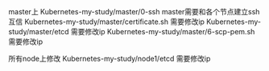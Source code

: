 master上
Kubernetes-my-study/master/0-ssh master需要和各个节点建立ssh互信
Kubernetes-my-study/master/certificate.sh 需要修改ip
Kubernetes-my-study/master/etcd 需要修改ip
Kubernetes-my-study/master/6-scp-pem.sh 需要修改ip


所有node上修改
Kubernetes-my-study/node1/etcd 需要修改ip




















